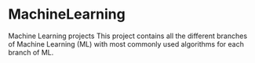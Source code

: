 # MachineLearning
Machine Learning projects
This project contains all the different branches of Machine Learning (ML) with most commonly used algorithms for each branch of ML.
